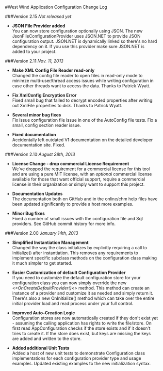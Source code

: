 #West Wind Application Configuration Change Log


###Version 2.15
*Not released yet*

* **JSON File Provider added**<br/>
You can now store configuration optionally using JSON. The new JsonFileConfigurationProvider
uses JSON.NET to provide JSON configuration output. JSON.NET is dynamically linked so
there's no hard dependency on it. If you use this provider make sure JSON.NET is added
to your project.


###Version 2.11
*Nov. 11, 2013*

* **Make XML Config File Reader read-only**<br/>
Changed the config file reader to open files in read-only mode to minimze multi-user/thread access issues while writing configuration in case other threads want to access the data. Thanks to  Patrick Wyatt.

* **Fix XmlConfig Encryption Error**<br/>
Fixed small bug that failed to decrypt encoded properties after writing out XmlFile properties to disk. Thanks to Patrick Wyatt.

* **Several minor bug fixes**<br/>
Fix issue configuration file issue in one of the AutoConfig file tests. Fix a small, config section reader issue.

* **Fixed documentation**<br/>
Accidentally left outdated V1 documentation on the detailed developer documentation site. Fixed.


###Version 2.10
*August 28th, 2013*

* **License Change - drop commercial License Requirement**<br/>
We've dropped the requirement for a commercial license for this tool and are using a pure MIT license, 
with an *optional* commercial license available for those that want official support, require a 
commercial license in their organization or simply want to support this project.

* **Documentation Updates**<br/>
The documentation both on GitHub and in the online/chm help files have been updated significantly to provide a host more examples.

* **Minor Bug fixes**<br/>
Fixed a number of small issues with the configuration file and Sql providers. See GitHub commit history for more info.


###Version 2.00
*January 14th, 2013*

* **Simplified Instantiation Management**<br/>
Changed the way the class initializes by explicitly requiring a call to Initialize() after instantiation. This removes any requirements to implement specific subclass methods on the configuration class making it much simpler to get started.

* **Easier Customization of default Configuration Provider**<br/>
If you need to customize the default configuration store for your configuration class you can now simply override the new <<i>>OnCreateDefaultProvider()<</i>> method. This method can create an instance of a provider and customize it as needed and simply return it. There's also a new OnInitialize() method which can take over the entire initial provider load and read process under your full control.

* **Improved Auto-Creation Logic**<br/>
Configuration stores are now automatically created if they don't exist yet - assuming the calling application has rights to write the file/store. On first read AppConfiguration checks if the store exists and if it doesn't tries to create it. If the store does exist, but keys are missing the keys are added and written to the store.

* **Added additional Unit Tests**<br/>
Added a host of new unit tests to demonstrate Configuration class implementations for each configuration provider type and usage examples. Updated existing examples to the new initialization syntax.

